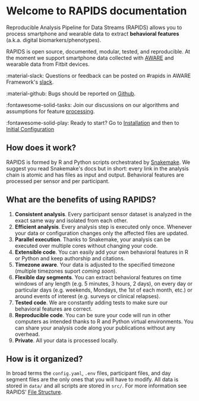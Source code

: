 # Welcome to RAPIDS documentation

Reproducible Analysis Pipeline for Data Streams (RAPIDS) allows you to process smartphone and wearable data to extract **behavioral features** (a.k.a. digital biomarkers/phenotypes).

RAPIDS is open source, documented, modular, tested, and reproducible. At the moment we support smartphone data collected with [AWARE](awareframework.com/) and wearable data from Fitbit devices.

:material-slack: Questions or feedback can be posted on \#rapids in AWARE Framework\'s [slack](http://awareframework.com:3000/). 

:material-github: Bugs should be reported on [Github](https://github.com/carissalow/rapids/issues). 

:fontawesome-solid-tasks: Join our discussions on our algorithms and assumptions for feature [processing](https://github.com/carissalow/rapids/issues?q=is%3Aissue+is%3Aopen+label%3Adiscussion).

:fontawesome-solid-play: Ready to start? Go to [Installation](/setup/installation/) and then to [Initial Configuration](/setup/configuration/)

## How does it work?

RAPIDS is formed by R and Python scripts orchestrated by [Snakemake](https://snakemake.readthedocs.io/en/stable/). We suggest you read Snakemake's docs but in short: every link in the analysis chain is atomic and has files as input and output. Behavioral features are processed per sensor and per participant.

## What are the benefits of using RAPIDS?

1. **Consistent analysis**. Every participant sensor dataset is analyzed in the exact same way and isolated from each other.
2. **Efficient analysis**. Every analysis step is executed only once. Whenever your data or configuration changes only the affected files are updated.
5. **Parallel execution**. Thanks to Snakemake, your analysis can be executed over multiple cores without changing your code.
6. **Extensible code**. You can easily add your own behavioral features in R or Python and keep authorship and citations.
3. **Timezone aware**. Your data is adjusted to the specified timezone (multiple timezones suport *coming soon*).
4. **Flexible day segments**. You can extract behavioral features on time windows of any length (e.g. 5 minutes, 3 hours, 2 days), on every day or particular days (e.g. weekends, Mondays, the 1st of each month, etc.) or around events of interest (e.g. surveys or clinical relapses).
7. **Tested code**. We are constantly adding tests to make sure our behavioral features are correct.
8. **Reproducible code**. You can be sure your code will run in other computers as intended thanks to R and Python virtual environments. You can share your analysis code along your publications without any overhead.
9. **Private**. All your data is processed locally.

## How is it organized?

In broad terms the `config.yaml`, `.env` files, participant files, and day segment files are the only ones that you will have to modify. All data is stored in `data/` and all scripts are stored in `src/`. For more information see RAPIDS' [File Structure](file-structure.md).
